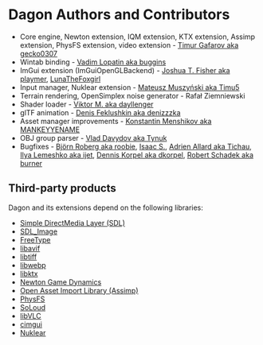 # Dagon Authors and Contributors
* Core engine, Newton extension, IQM extension, KTX extension, Assimp extension, PhysFS extension, video extension - [Timur Gafarov aka gecko0307](https://github.com/gecko0307)
* Wintab binding - [Vadim Lopatin aka buggins](https://github.com/buggins)
* ImGui extension (ImGuiOpenGLBackend) - [Joshua T. Fisher aka playmer](https://github.com/playmer), [LunaTheFoxgirl](https://github.com/LunaTheFoxgirl)
* Input manager, Nuklear extension - [Mateusz Muszyński aka Timu5](https://github.com/Timu5)
* Terrain rendering, OpenSimplex noise generator - Rafał Ziemniewski
* Shader loader - [Viktor M. aka dayllenger](https://github.com/dayllenger)
* glTF animation - [Denis Feklushkin aka denizzzka](https://github.com/denizzzka)
* Asset manager improvements - [Konstantin Menshikov aka MANKEYYENAME](https://github.com/MANKEYYENAME)
* OBJ group parser - [Vlad Davydov aka Tynuk](https://github.com/Tynukua)
* Bugfixes - [Björn Roberg aka roobie](https://github.com/roobie), [Isaac S.](https://github.com/isaacs-dev), [Adrien Allard aka Tichau](https://github.com/Tichau), [Ilya Lemeshko aka ijet](https://github.com/my-ijet), [Dennis Korpel aka dkorpel](https://github.com/dkorpel), [Robert Schadek aka burner](https://github.com/burner)

## Third-party products
Dagon and its extensions depend on the following libraries:
* [Simple DirectMedia Layer (SDL)](https://www.libsdl.org/)
* [SDL_Image](https://github.com/libsdl-org/SDL_image)
* [FreeType](https://freetype.org/)
* [libavif](https://github.com/AOMediaCodec/libavif)
* [libtiff](https://gitlab.com/libtiff/libtiff)
* [libwebp](https://chromium.googlesource.com/webm/libwebp)
* [libktx](https://github.com/KhronosGroup/KTX-Software)
* [Newton Game Dynamics](https://github.com/MADEAPPS/newton-dynamics)
* [Open Asset Import Library (Assimp)](https://github.com/assimp/assimp)
* [PhysFS](https://github.com/icculus/physfs)
* [SoLoud](https://github.com/jarikomppa/soloud)
* [libVLC](https://images.videolan.org/vlc/libvlc.html)
* [cimgui](https://github.com/cimgui/cimgui)
* [Nuklear](https://github.com/Immediate-Mode-UI/Nuklear)
